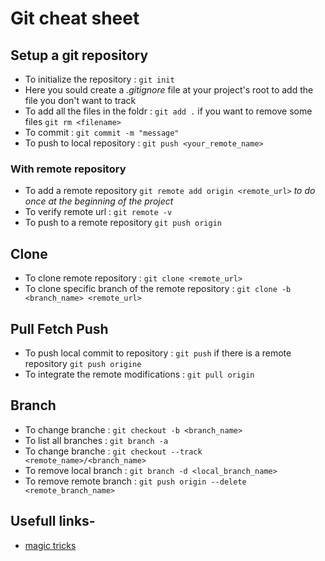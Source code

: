 # Git cheat sheet

## Setup a git repository
- To initialize the repository : `git init`
- Here you sould create a *.gitignore* file at your project's root to add the file you don't want to track
- To add all the files in the foldr : `git add .` if you want to remove some files `git rm <filename>`
- To commit : `git commit -m "message"`
- To push to local repository : `git push <your_remote_name>`
### With remote repository
- To add a remote repository `git remote add origin <remote_url>` *to do once at the beginning of the project*
- To verify remote url : `git remote -v`
- To push to a remote repository `git push origin`


## Clone
- To clone remote repository : `git clone <remote_url>`
- To clone specific branch of the remote repository : `git clone -b <branch_name> <remote_url>`

## Pull Fetch Push
- To push local commit to repository : `git push` if there is a remote repository `git push origine`
- To integrate the remote modifications : `git pull origin`

## Branch
- To change branche : `git checkout -b <branch_name>`
- To list all branches : `git branch -a`
- To change branche : `git checkout --track <remote_name>/<branch_name>`
- To remove local branch : `git branch -d <local_branch_name>`
- To remove remote branch : `git push origin --delete <remote_branch_name>`

## Usefull links-
- [magic tricks](https://ohshitgit.com/)



